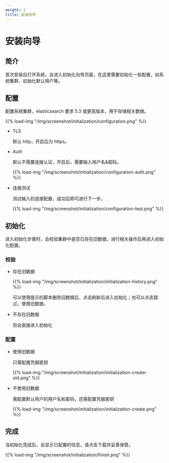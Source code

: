 ```yaml
---
weight: 1
title: 安装向导
---
```


# 安装向导

## 简介

首次安装后打开系统，会进入初始化向导页面，在这里需要初始化一些配置，如系统集群、初始化默认用户等。

## 配置

配置系统集群，elasticsearch 要求 5.3 或更高版本，用于存储相关数据。

{{% load-img "/img/screenshot/initialization/configuration.png" %}}

- TLS

  默认 http，开启后为 https。

- Auth

  默认不需要连接认证，开启后，需要输入用户名&密码。

  {{% load-img "/img/screenshot/initialization/configuration-auth.png" %}}

- 连接测试

  测试输入的连接配置，成功后即可进行下一步。

  {{% load-img "/img/screenshot/initialization/configuration-test.png" %}}

## 初始化

进入初始化步骤时，会校验集群中是否已存在旧数据，进行相关操作后再进入初始化配置。

### 校验

- 存在旧数据

  {{% load-img "/img/screenshot/initialization/initialization-history.png" %}}

  可以使用提示的脚本删除旧数据后，点击刷新后进入初始化；也可以点击跳过，使用旧数据。

- 不存在旧数据

  将会直接进入初始化

### 配置

- 使用旧数据

  只需配置凭据密钥

  {{% load-img "/img/screenshot/initialization/initialization-create-old.png" %}}

- 不使用旧数据

  需配置默认用户的用户名和密码，还需配置凭据密钥

  {{% load-img "/img/screenshot/initialization/initialization-create.png" %}}

## 完成

当初始化完成后，会显示已配置的信息，请点击下载并妥善保管。

{{% load-img "/img/screenshot/initialization/finish.png" %}}

